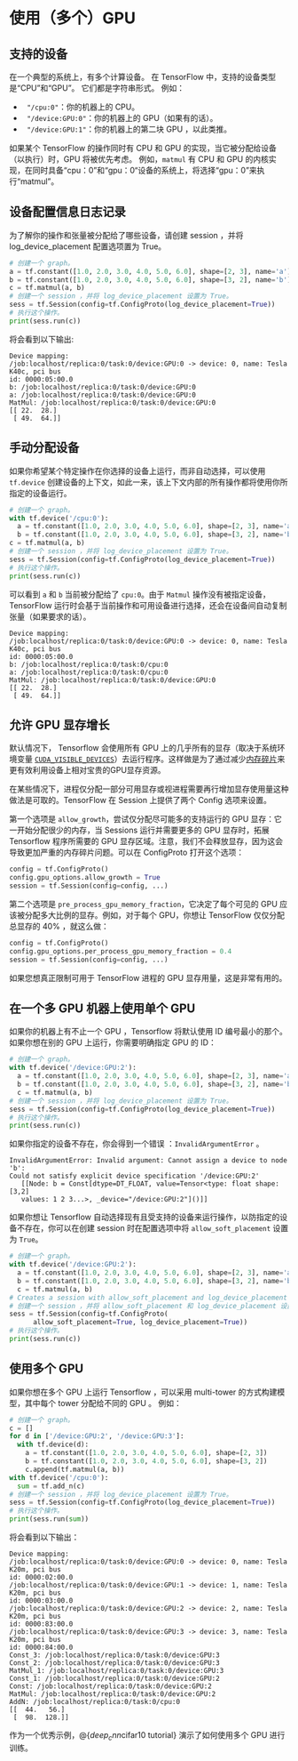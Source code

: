 # 使用（多个）GPU

## 支持的设备

在一个典型的系统上，有多个计算设备。 在 TensorFlow 中，支持的设备类型是“CPU”和“GPU”。 它们都是字符串形式。
例如：

*   `"/cpu:0"`：你的机器上的 CPU。
*   `"/device:GPU:0"`：你的机器上的 GPU（如果有的话）。
*   `"/device:GPU:1"`：你的机器上的第二块 GPU ，以此类推。

如果某个 TensorFlow 的操作同时有 CPU 和 GPU 的实现，当它被分配给设备（以执行）时，GPU 将被优先考虑。 例如，`matmul` 有 CPU 和 GPU 的内核实现，在同时具备“cpu：0”和“gpu：0“设备的系统上，将选择“gpu：0”来执行“matmul”。

## 设备配置信息日志记录

为了解你的操作和张量被分配给了哪些设备，请创建 session ，并将 log_device_placement 配置选项置为 True。

```python
# 创建一个 graph。
a = tf.constant([1.0, 2.0, 3.0, 4.0, 5.0, 6.0], shape=[2, 3], name='a')
b = tf.constant([1.0, 2.0, 3.0, 4.0, 5.0, 6.0], shape=[3, 2], name='b')
c = tf.matmul(a, b)
# 创建一个 session ，并将 log_device_placement 设置为 True。
sess = tf.Session(config=tf.ConfigProto(log_device_placement=True))
# 执行这个操作。
print(sess.run(c))
```

将会看到以下输出:

```
Device mapping:
/job:localhost/replica:0/task:0/device:GPU:0 -> device: 0, name: Tesla K40c, pci bus
id: 0000:05:00.0
b: /job:localhost/replica:0/task:0/device:GPU:0
a: /job:localhost/replica:0/task:0/device:GPU:0
MatMul: /job:localhost/replica:0/task:0/device:GPU:0
[[ 22.  28.]
 [ 49.  64.]]

```

## 手动分配设备

如果你希望某个特定操作在你选择的设备上运行，而非自动选择，可以使用 `tf.device` 创建设备的上下文，如此一来，该上下文内部的所有操作都将使用你所指定的设备运行。

```python
# 创建一个 graph。
with tf.device('/cpu:0'):
  a = tf.constant([1.0, 2.0, 3.0, 4.0, 5.0, 6.0], shape=[2, 3], name='a')
  b = tf.constant([1.0, 2.0, 3.0, 4.0, 5.0, 6.0], shape=[3, 2], name='b')
c = tf.matmul(a, b)
# 创建一个 session ，并将 log_device_placement 设置为 True。
sess = tf.Session(config=tf.ConfigProto(log_device_placement=True))
# 执行这个操作。
print(sess.run(c))
```

可以看到 `a` 和 `b` 当前被分配给了 `cpu:0`。由于 `Matmul` 操作没有被指定设备，TensorFlow 运行时会基于当前操作和可用设备进行选择，还会在设备间自动复制张量（如果要求的话）。



```
Device mapping:
/job:localhost/replica:0/task:0/device:GPU:0 -> device: 0, name: Tesla K40c, pci bus
id: 0000:05:00.0
b: /job:localhost/replica:0/task:0/cpu:0
a: /job:localhost/replica:0/task:0/cpu:0
MatMul: /job:localhost/replica:0/task:0/device:GPU:0
[[ 22.  28.]
 [ 49.  64.]]
```

## 允许 GPU 显存增长


默认情况下， Tensorflow 会使用所有 GPU 上的几乎所有的显存（取决于系统环境变量 [`CUDA_VISIBLE_DEVICES`](https://docs.nvidia.com/cuda/cuda-c-programming-guide/index.html#env-vars)）去运行程序。这样做是为了通过减少[内存碎片](https://en.wikipedia.org/wiki/Fragmentation_\(computing\))来更有效利用设备上相对宝贵的GPU显存资源。

在某些情况下，进程仅分配一部分可用显存或视进程需要再行增加显存使用量这种做法是可取的。TensorFlow 在 Session 上提供了两个 Config 选项来设置。

第一个选项是 `allow_growth`，尝试仅分配尽可能多的支持运行的 GPU 显存：它一开始分配很少的内存，当 Sessions 运行并需要更多的 GPU 显存时，拓展 Tensorflow 程序所需要的 GPU 显存区域。注意，我们不会释放显存，因为这会导致更加严重的内存碎片问题。可以在 ConfigProto 打开这个选项：

```python
config = tf.ConfigProto()
config.gpu_options.allow_growth = True
session = tf.Session(config=config, ...)
```

第二个选项是 `pre_process_gpu_memory_fraction`，它决定了每个可见的 GPU 应该被分配多大比例的显存。例如，对于每个 GPU，你想让 TensorFlow 仅仅分配总显存的 40% ，就这么做：

```python
config = tf.ConfigProto()
config.gpu_options.per_process_gpu_memory_fraction = 0.4
session = tf.Session(config=config, ...)
```

如果您想真正限制可用于 TensorFlow 进程的 GPU 显存用量，这是非常有用的。

## 在一个多 GPU 机器上使用单个 GPU

如果你的机器上有不止一个 GPU ，Tensorflow 将默认使用 ID 编号最小的那个。如果你想在别的 GPU 上运行，你需要明确指定 GPU 的 ID：

```python
# 创建一个 graph。
with tf.device('/device:GPU:2'):
  a = tf.constant([1.0, 2.0, 3.0, 4.0, 5.0, 6.0], shape=[2, 3], name='a')
  b = tf.constant([1.0, 2.0, 3.0, 4.0, 5.0, 6.0], shape=[3, 2], name='b')
  c = tf.matmul(a, b)
# 创建一个 session ，并将 log_device_placement 设置为 True。
sess = tf.Session(config=tf.ConfigProto(log_device_placement=True))
# 执行这个操作。
print(sess.run(c))
```

如果你指定的设备不存在，你会得到一个错误 ：`InvalidArgumentError` 。

```
InvalidArgumentError: Invalid argument: Cannot assign a device to node 'b':
Could not satisfy explicit device specification '/device:GPU:2'
   [[Node: b = Const[dtype=DT_FLOAT, value=Tensor<type: float shape: [3,2]
   values: 1 2 3...>, _device="/device:GPU:2"]()]]
```

如果你想让 Tensorflow 自动选择现有且受支持的设备来运行操作，以防指定的设备不存在，你可以在创建 session 时在配置选项中将 `allow_soft_placement` 设置为 `True`。

```python
# 创建一个 graph。
with tf.device('/device:GPU:2'):
  a = tf.constant([1.0, 2.0, 3.0, 4.0, 5.0, 6.0], shape=[2, 3], name='a')
  b = tf.constant([1.0, 2.0, 3.0, 4.0, 5.0, 6.0], shape=[3, 2], name='b')
  c = tf.matmul(a, b)
# Creates a session with allow_soft_placement and log_device_placement set
# 创建一个 session ，并将 allow_soft_placement 和 log_device_placement 设置为 True。
sess = tf.Session(config=tf.ConfigProto(
      allow_soft_placement=True, log_device_placement=True))
# 执行这个操作。
print(sess.run(c))
```

## 使用多个 GPU

如果你想在多个 GPU 上运行 Tensorflow ，可以采用 multi-tower 的方式构建模型，其中每个 tower 分配给不同的 GPU 。
例如：

```python
# 创建一个 graph。
c = []
for d in ['/device:GPU:2', '/device:GPU:3']:
  with tf.device(d):
    a = tf.constant([1.0, 2.0, 3.0, 4.0, 5.0, 6.0], shape=[2, 3])
    b = tf.constant([1.0, 2.0, 3.0, 4.0, 5.0, 6.0], shape=[3, 2])
    c.append(tf.matmul(a, b))
with tf.device('/cpu:0'):
  sum = tf.add_n(c)
# 创建一个 session ，并将 log_device_placement 设置为 True。
sess = tf.Session(config=tf.ConfigProto(log_device_placement=True))
# 执行这个操作。
print(sess.run(sum))
```

将会看到以下输出：

```
Device mapping:
/job:localhost/replica:0/task:0/device:GPU:0 -> device: 0, name: Tesla K20m, pci bus
id: 0000:02:00.0
/job:localhost/replica:0/task:0/device:GPU:1 -> device: 1, name: Tesla K20m, pci bus
id: 0000:03:00.0
/job:localhost/replica:0/task:0/device:GPU:2 -> device: 2, name: Tesla K20m, pci bus
id: 0000:83:00.0
/job:localhost/replica:0/task:0/device:GPU:3 -> device: 3, name: Tesla K20m, pci bus
id: 0000:84:00.0
Const_3: /job:localhost/replica:0/task:0/device:GPU:3
Const_2: /job:localhost/replica:0/task:0/device:GPU:3
MatMul_1: /job:localhost/replica:0/task:0/device:GPU:3
Const_1: /job:localhost/replica:0/task:0/device:GPU:2
Const: /job:localhost/replica:0/task:0/device:GPU:2
MatMul: /job:localhost/replica:0/task:0/device:GPU:2
AddN: /job:localhost/replica:0/task:0/cpu:0
[[  44.   56.]
 [  98.  128.]]
```

作为一个优秀示例，@{$deep_cnn$cifar10 tutorial} 演示了如何使用多个 GPU 进行训练。
